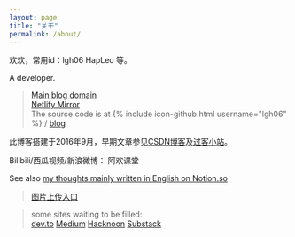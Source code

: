 ```yaml
---
layout: page
title: "关于"
permalink: /about/
---
```


欢欢，常用id：lgh06 HapLeo 等。  

A developer.  
> [Main blog domain](https://blog.hapleo.com/)  
> [Netlify Mirror](https://hapleo.netlify.app/)  
The source code is at 
{% include icon-github.html username="lgh06" %} /
[blog](https://github.com/lgh06/blog)  

此博客搭建于2016年9月，早期文章参见[CSDN博客](http://blog.csdn.net/lgh06/)及[过客小站](http://passby.me)。  

Bilibili/西瓜视频/新浪微博： 阿欢课堂

See also [my thoughts mainly written in English on Notion.so](https://daniel-gehuan-liu.notion.site/Daniel-Gehuan-Liu-s-thoughts-4cbccba1880044aea740def4294dab65)    




> [图片上传入口](https://signin.aliyun.com/1172842783134088/login.htm)  

> some sites waiting to be filled:  
[dev.to](https://dev.to/lgh06)  [Medium](https://medium.com/@lgh06) 
[Hacknoon](https://hackernoon.com/u/lgh06) [Substack](https://lgh06.substack.com/)
